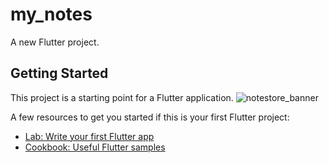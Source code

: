 # my_notes

A new Flutter project.

## Getting Started

This project is a starting point for a Flutter application.
![notestore_banner](https://github.com/boraaltinok/NoteStore/assets/63509903/a3fabefa-8725-43b8-9178-9c07511082fa)


A few resources to get you started if this is your first Flutter project:

- [Lab: Write your first Flutter app](https://docs.flutter.dev/get-started/codelab)
- [Cookbook: Useful Flutter samples](https://docs.flutter.dev/cookbook)

